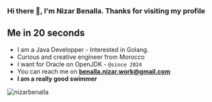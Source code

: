 ### Hi there 👋, I'm Nizar Benalla. Thanks for visiting my profile
## Me in 20 seconds

 - I am a Java Developper - Interested in Golang.
 - Curious and creative engineer from Morocco
 - I want for Oracle on OpenJDK - `@since 2024`
 - You can reach me on **benalla.nizar.work@gmail.com**
 - **I am a really good swimmer**

<p align="left"> <img src="https://komarev.com/ghpvc/?username=nizarbenalla&label=Profile%20views&color=0e75b6&style=flat" alt="nizarbenalla" /> </p>
